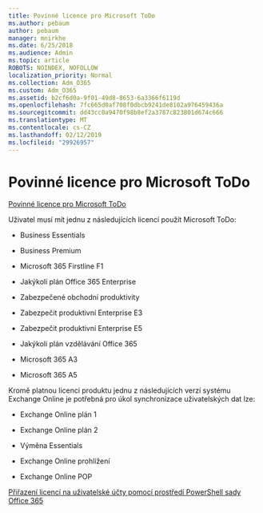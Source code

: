 ```yaml
---
title: Povinné licence pro Microsoft ToDo
ms.author: pebaum
author: pebaum
manager: mnirkhe
ms.date: 6/25/2018
ms.audience: Admin
ms.topic: article
ROBOTS: NOINDEX, NOFOLLOW
localization_priority: Normal
ms.collection: Adm_O365
ms.custom: Adm_O365
ms.assetid: b2cf6d0a-9f01-49d8-8653-6a3366f6119d
ms.openlocfilehash: 7fc665d0af708f0dbcb9241de8102a976459436a
ms.sourcegitcommit: dd43cc0a9470f98b8ef2a3787c823801d674c666
ms.translationtype: MT
ms.contentlocale: cs-CZ
ms.lasthandoff: 02/12/2019
ms.locfileid: "29926957"
---
```

# <a name="required-licenses-for-microsoft-todo"></a>Povinné licence pro Microsoft ToDo

[Povinné licence pro Microsoft ToDo](https://support.office.com/article/381e9d1b-c500-49b5-973e-890fd86528d7.aspx)
  
Uživatel musí mít jednu z následujících licencí použít Microsoft ToDo:
  
- Business Essentials
    
- Business Premium
    
- Microsoft 365 Firstline F1
    
- Jakýkoli plán Office 365 Enterprise
    
- Zabezpečené obchodní produktivity
    
- Zabezpečit produktivní Enterprise E3
    
- Zabezpečit produktivní Enterprise E5
    
- Jakýkoli plán vzdělávání Office 365
    
- Microsoft 365 A3
    
- Microsoft 365 A5
    
Kromě platnou licenci produktu jednu z následujících verzí systému Exchange Online je potřebná pro úkol synchronizace uživatelských dat lze: 
  
- Exchange Online plán 1
    
- Exchange Online plán 2
    
- Výměna Essentials
    
- Exchange Online prohlížení
    
- Exchange Online POP
    
[Přiřazení licencí na uživatelské účty pomocí prostředí PowerShell sady Office 365](https://docs.microsoft.com/office365/enterprise/powershell/assign-licenses-to-user-accounts-with-office-365-powershell )
  

